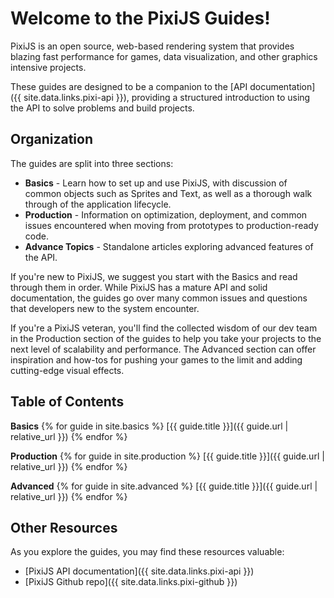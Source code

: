 ---
---
# Welcome to the PixiJS Guides!

PixiJS is an open source, web-based rendering system that provides blazing fast 
performance for games, data visualization, and other graphics intensive projects.

These guides are designed to be a companion to the [API documentation]({{ site.data.links.pixi-api }}), providing a 
structured introduction to using the API to solve problems and build projects.

## Organization

The guides are split into three sections:

* **Basics** - Learn how to set up and use PixiJS, with discussion of common objects such as Sprites and Text, as well as a thorough walk through of the application lifecycle. 
* **Production** - Information on optimization, deployment, and common issues encountered when moving from prototypes to production-ready code.
* **Advance Topics** - Standalone articles exploring advanced features of the API.

If you're new to PixiJS, we suggest you start with the Basics and read through them in order.  While PixiJS has a mature API and solid documentation, the guides go over many common issues and questions that developers new to the system encounter.

If you're a PixiJS veteran, you'll find the collected wisdom of our dev team in the Production section of the guides to help you take your projects to the next level of scalability and performance.  The Advanced section can offer inspiration and how-tos for pushing your games to the limit and adding cutting-edge visual effects.

## Table of Contents

**Basics**
{% for guide in site.basics %}
  [{{ guide.title }}]({{ guide.url | relative_url }})
{% endfor %}

**Production**
{% for guide in site.production %}
  [{{ guide.title }}]({{ guide.url | relative_url }})
{% endfor %}

**Advanced**
{% for guide in site.advanced %}
  [{{ guide.title }}]({{ guide.url | relative_url }})
{% endfor %}

## Other Resources

As you explore the guides, you may find these resources valuable:

* [PixiJS API documentation]({{ site.data.links.pixi-api }})
* [PixiJS Github repo]({{ site.data.links.pixi-github }})

